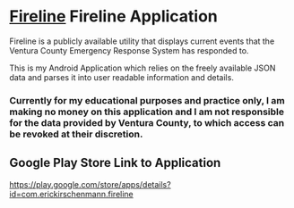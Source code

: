 # [Fireline](https://github.com/EricKirschenmann/Fireline/blob/master/assets/ic_launcher-web.png) Fireline Application
Fireline is a publicly available utility that displays current events that the Ventura County Emergency Response System has responded to.

This is my Android Application which relies on the freely available JSON data and parses it into user readable information and details.

### Currently for my educational purposes and practice only, I am making no money on this application and I am not responsible for the data provided by Ventura County, to which access can be revoked at their discretion.

## Google Play Store Link to Application
https://play.google.com/store/apps/details?id=com.erickirschenmann.fireline
